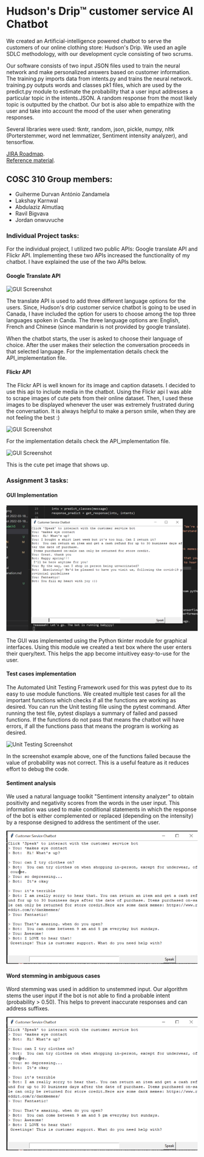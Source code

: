 # Hudson's Drip™ customer service AI Chatbot

  We created an Artificial-intelligence powered chatbot to serve the customers of our online clothing store: Hudson's Drip. We used an agile SDLC methodology, with our development cycle consisting of two scrums.
  
  Our software consists of two input JSON files used to train the neural network and make personalized answers based on customer information. The training.py imports data from intents.py and trains the neural network. training.py outputs words and classes pk1 files, which are used by the predict.py module to estimate the probability that a user input addresses a particular topic in the intents.JSON. A random response from the most likely topic is outputted by the chatbot. Our bot is also able to empathize with the user and take into account the mood of the user when generating responses.

Several libraries were used: tkntr, random, json, pickle, numpy, nltk (Porterstemmer, word net lemmatizer, Sentiment intensity analyzer), and tensorflow.

[JIRA Roadmap](https://durvan.atlassian.net/jira/software/projects/CT3/boards/).  
[Reference material](https://www.youtube.com/watch?v=1lwddP0KUEg). 
  
## COSC 310 Group members:
- Guiherme Durvan António Zandamela
- Lakshay Karnwal
- Abdulaziz Almutlaq
- Ravil Bigvava
- Jordan onwuvuche

### Individual Project tasks:

For the individual project, I utilized two public APIs: Google translate API and Flickr API. Implementing these two APIs increased the functionality of my chatbot. I have explained the use of the two APIs below.

#### Google Translate API
![GUI Screenshot](https://user-images.githubusercontent.com/60047109/162899488-91d0aedf-2d1d-4fab-9a58-887d6ce67a45.png)

The translate API is used to add three different language options for the users. Since, Hudson's drip customer service chatbot is going to be used in Canada, I have included the option for users to choose among the top three languages spoken in Canda. The three language options are: English, French and Chinese (since mandarin is not provided by google translate).

When the chatbot starts, the user is asked to choose their language of choice. After the user makes their selection the conversation proceeds in that selected language. For the implementation details check the API_implementation file.

#### Flickr API

The Flickr API is well known for its image and caption datasets. I decided to use this api to include media in the chatbot. Using the Flickr api I was able to scrape images of cute pets from their online dataset. Then, I used these images to be displayed whenever the user was extremely frustrated during the conversation. It is always helpful to make a person smile, when they are not feeling the best :)

![GUI Screenshot](https://user-images.githubusercontent.com/60047109/162899014-b0bc8899-d1f9-4a3c-a8c5-fda75e9e807b.png)

For the implementation details check the API_implementation file.

![GUI Screenshot](https://user-images.githubusercontent.com/60047109/162911260-c51095f1-68f5-40c3-8e9d-343de079c232.jpeg)

This is the cute pet image that shows up.


### Assignment 3 tasks:

#### GUI Implementation
![GUI Screenshot](https://raw.githubusercontent.com/durvanZ/COSC310_Team3/main/screenshots/botdemo.png)

The GUI was implemented using the Python tkinter module for graphical interfaces. Using this module we created a text box where the user enters their query/text. This helps the app become intuitivey easy-to-use for the user.

#### Test cases implementation

The Automated Unit Testing Framework used for this was pytest due to its easy to use module functions. We created multiple test cases for all the important functions which checks if all the functions are working as desired. You can run the Unit testing file using the pytest command. After running the test file, pytest displays a summary of failed and passed functions. If the functions do not pass that means the chatbot will have errors, if all the functions pass that means the program is working as desired.

![Unit Testing Screenshot](https://user-images.githubusercontent.com/60047109/159101549-550633ec-41f7-408e-8fa5-5a43b64d2d75.png)

In the screenshot example above, one of the functions failed because the value of probability was not correct. This is a useful feature as it reduces effort to debug the code.

#### Sentiment analysis

We used a natural language toolkit "Sentiment intensity analyzer" to obtain positivity and negativity scores from the words in the user input. This information was used to make conditional statements in which the response of the bot is either complemented or replaced (depending on the intensity) by a response designed to address the sentiment of the user.

![Sentiment analysis demo](https://raw.githubusercontent.com/durvanZ/COSC310_Team3/main/screenshots/sentimentdemo.png)

#### Word stemming in ambiguous cases

Word stemming was used in addition to unstemmed input. Our algorithm stems the user input if the bot is not able to find a probable intent (probability > 0.50).
This helps to prevent inaccurate responses and can address suffixes.

![Sentiment analysis demo](https://raw.githubusercontent.com/durvanZ/COSC310_Team3/main/screenshots/sentimentdemo.png)
